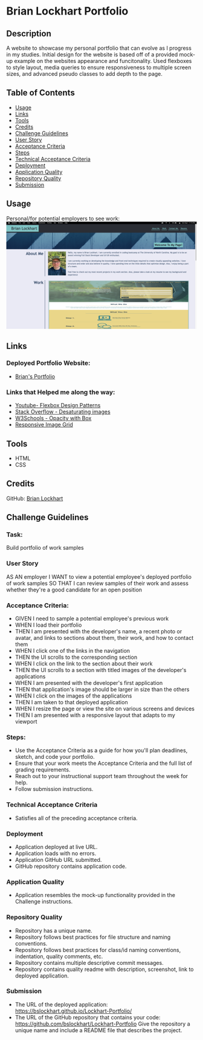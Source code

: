 # Brian Lockhart Portfolio

## Description
A website to showcase my personal portfolio that can evolve as I progress in my studies. 
Initial design for the website is based off of a provided mock-up example on the websites 
appearance and funcitonality.
Used flexboxes to style layout, media queries to ensure responsiveness to multiple screen 
sizes, and advanced pseudo classes to add depth to the page.

## Table of Contents
* [Usage](#usage)
* [Links](#links)
* [Tools](#tools)
* [Credits](#credits)
* [Challenge Guidelines](#challenge-guidelines)
* [User Story](#User-Story)
* [Acceptance Criteria](#Acceptance-Criteria)
* [Steps](#Steps)
* [Technical Acceptance Criteria](#Technical-Acceptance-Criteria)
* [Deployment](#Deployment)
* [Application Quality](#Application-Quality)
* [Repository Quality](#Repository-Quality)
* [Submission](#Submission)

## Usage
Personal/for potential employers to see work:
![Brian Portfolio home page screenshot](assets/images/challenge2Screenshot.png)

## Links
### Deployed Portfolio Website:
* [Brian's Portfolio](https://bslockhart.github.io/Lockhart-Portfolio/)
### Links that Helped me along the way:
* [Youtube- Flexbox Design Patterns](https://www.youtube.com/watch?v=vQAvjof1oe4) 
* [Stack Overflow - Desaturating images](https://stackoverflow.com/questions/22994810/how-do-i-desaturate-and-saturate-an-image-using-css) 
* [W3Schools - Opacity with Box](https://www.w3schools.com/howto/tryit.asp?filename=tryhow_css_image_overlay_opacity)
* [Responsive Image Grid](https://www.w3schools.com/howto/howto_css_image_grid_responsive.asp)

## Tools
* HTML
* CSS

## Credits
GitHub: [Brian Lockhart](https://github.com/bslockhart)

## Challenge Guidelines
### Task:
Build portfolio of work samples

### User Story
AS AN employer
I WANT to view a potential employee's deployed portfolio of work samples
SO THAT I can review samples of their work and assess whether they're a good candidate for an open
position

### Acceptance Criteria:
* GIVEN I need to sample a potential employee's previous work 
* WHEN I load their portfolio
* THEN I am presented with the developer's name, a recent photo or avatar, and links to sections about them, their work, and how to contact them 
* WHEN I click one of the links in the navigation
* THEN the UI scrolls to the corresponding section 
* WHEN I click on the link to the section about their work
* THEN the UI scrolls to a section with titled images of the developer's applications 
* WHEN I am presented with the developer's first application
* THEN that application's image should be larger in size than the others 
* WHEN I click on the images of the applications
* THEN I am taken to that deployed application 
* WHEN I resize the page or view the site on various screens and devices
* THEN I am presented with a responsive layout that adapts to my viewport

### Steps:
* Use the Acceptance Criteria as a guide for how you'll plan deadlines, sketch, and code your portfolio.
* Ensure that your work meets the Acceptance Criteria and the full list of grading requirements.
* Reach out to your instructional support team throughout the week for help.
* Follow submission instructions.

### Technical Acceptance Criteria
* Satisfies all of the preceding acceptance criteria.

### Deployment
* Application deployed at live URL.
* Application loads with no errors.
* Application GitHub URL submitted.
* GitHub repository contains application code.

### Application Quality
* Application resembles the mock-up functionality provided in the Challenge instructions.

### Repository Quality
* Repository has a unique name.
* Repository follows best practices for file structure and naming conventions.
* Repository follows best practices for class/id naming conventions, indentation, quality comments, etc.
* Repository contains multiple descriptive commit messages.
* Repository contains quality readme with description, screenshot, link to deployed application.

### Submission
* The URL of the deployed application: https://bslockhart.github.io/Lockhart-Portfolio/
* The URL of the GitHub repository that contains your code: https://github.com/bslockhart/Lockhart-Portfolio
Give the repository a unique name and include a README file that describes the project.